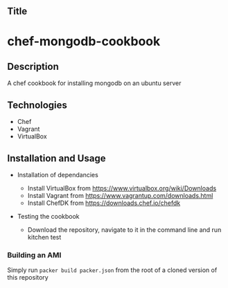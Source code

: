 ## Title

# chef-mongodb-cookbook

## Description

A chef cookbook for installing mongodb on an ubuntu server

## Technologies

- Chef
- Vagrant
- VirtualBox

## Installation and Usage

- Installation of dependancies
  - Install VirtualBox from https://www.virtualbox.org/wiki/Downloads
  - Install Vagrant from https://www.vagrantup.com/downloads.html
  - Install ChefDK from https://downloads.chef.io/chefdk

- Testing the cookbook
  - Download the repository, navigate to it in the command line and run kitchen test

### Building an AMI

Simply run `packer build packer.json` from the root of a cloned version of this repository